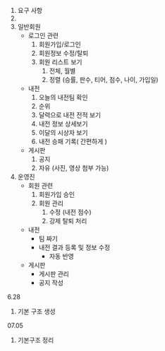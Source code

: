 1. 요구 사항
2. 
3. 일반회원
    - 로그인 관련
        1. 회원가입/로그인
        2. 회원정보 수정/탈퇴
        3. 회원 리스트 보기
            1. 전체, 월별
            2. 정렬 (승률, 판수, 티어, 점수, 나이, 가입일)
    - 내전
        1. 오늘의 내전팀 확인
        2. 순위
        3. 달력으로 내전 전적 보기
        4. 내전 정보 상세보기
        5. 이달의 시상자 보기
        6. 내전 승패 기록( 간편하게 )
    - 게시판
        1. 공지
        2. 자유 (사진, 영상 첨부 가능)
2. 운영진
    - 회원 관련
        1. 회원가입 승인
        2. 회원 관리
            1. 수정 (내전 점수)
            2. 강제 탈퇴 처리
    - 내전
        - 팀 짜기
        - 내전 결과 등록 및 정보 수정
            - 자동 반영
    - 게시판
        - 게시판 관리
        - 공지 작성


6.28

1. 기본 구조 생성


07.05

1. 기본구조 정리     